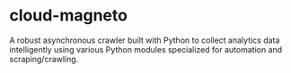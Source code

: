 # cloud-magneto
A robust asynchronous crawler built with Python to collect analytics data intelligently using various Python modules specialized for automation and scraping/crawling.
